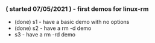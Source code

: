 ### ( started 07/05/2021 ) - first demos for linux-rm
* (done) s1 - have a basic demo with no options
* (done) s2 - have a rm -d demo
* s3 - have a rm -rd demo